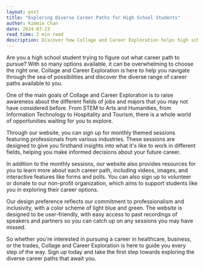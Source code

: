 ```yaml
---
layout: post
title: "Exploring Diverse Career Paths for High School Students"
author: Kimmie Chan
date: 2024-07-23
read_time: 2 min read
description: Discover how Collage and Career Exploration helps high school students explore a wide range of career paths and make informed decisions about their futures.
---
```


Are you a high school student trying to figure out what career path to pursue? With so many options available, it can be overwhelming to choose the right one. Collage and Career Exploration is here to help you navigate through the sea of possibilities and discover the diverse range of career paths available to you.

One of the main goals of Collage and Career Exploration is to raise awareness about the different fields of jobs and majors that you may not have considered before. From STEM to Arts and Humanities, from Information Technology to Hospitality and Tourism, there is a whole world of opportunities waiting for you to explore.

Through our website, you can sign up for monthly themed sessions featuring professionals from various industries. These sessions are designed to give you firsthand insights into what it's like to work in different fields, helping you make informed decisions about your future career.

In addition to the monthly sessions, our website also provides resources for you to learn more about each career path, including videos, images, and interactive features like forms and polls. You can also sign up to volunteer or donate to our non-profit organization, which aims to support students like you in exploring their career options.

Our design preference reflects our commitment to professionalism and inclusivity, with a color scheme of light blue and green. The website is designed to be user-friendly, with easy access to past recordings of speakers and partners so you can catch up on any sessions you may have missed.

So whether you're interested in pursuing a career in healthcare, business, or the trades, Collage and Career Exploration is here to guide you every step of the way. Sign up today and take the first step towards exploring the diverse career paths that await you.
